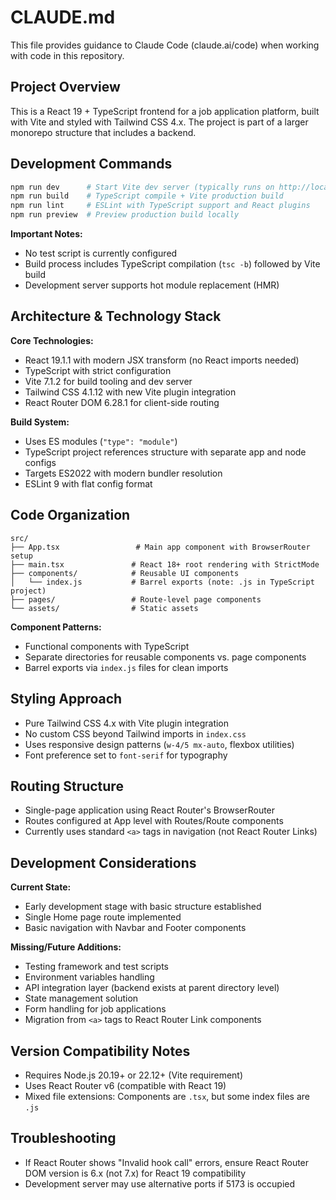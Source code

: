 # CLAUDE.md

This file provides guidance to Claude Code (claude.ai/code) when working with code in this repository.

## Project Overview

This is a React 19 + TypeScript frontend for a job application platform, built with Vite and styled with Tailwind CSS 4.x. The project is part of a larger monorepo structure that includes a backend.

## Development Commands

```bash
npm run dev      # Start Vite dev server (typically runs on http://localhost:5173 or next available port)
npm run build    # TypeScript compile + Vite production build
npm run lint     # ESLint with TypeScript support and React plugins
npm run preview  # Preview production build locally
```

**Important Notes:**
- No test script is currently configured
- Build process includes TypeScript compilation (`tsc -b`) followed by Vite build
- Development server supports hot module replacement (HMR)

## Architecture & Technology Stack

**Core Technologies:**
- React 19.1.1 with modern JSX transform (no React imports needed)
- TypeScript with strict configuration
- Vite 7.1.2 for build tooling and dev server
- Tailwind CSS 4.1.12 with new Vite plugin integration
- React Router DOM 6.28.1 for client-side routing

**Build System:**
- Uses ES modules (`"type": "module"`)
- TypeScript project references structure with separate app and node configs
- Targets ES2022 with modern bundler resolution
- ESLint 9 with flat config format

## Code Organization

```
src/
├── App.tsx                 # Main app component with BrowserRouter setup
├── main.tsx               # React 18+ root rendering with StrictMode
├── components/            # Reusable UI components
│   └── index.js           # Barrel exports (note: .js in TypeScript project)
├── pages/                 # Route-level page components
└── assets/                # Static assets
```

**Component Patterns:**
- Functional components with TypeScript
- Separate directories for reusable components vs. page components
- Barrel exports via `index.js` files for clean imports

## Styling Approach

- Pure Tailwind CSS 4.x with Vite plugin integration
- No custom CSS beyond Tailwind imports in `index.css`
- Uses responsive design patterns (`w-4/5 mx-auto`, flexbox utilities)
- Font preference set to `font-serif` for typography

## Routing Structure

- Single-page application using React Router's BrowserRouter
- Routes configured at App level with Routes/Route components
- Currently uses standard `<a>` tags in navigation (not React Router Links)

## Development Considerations

**Current State:**
- Early development stage with basic structure established
- Single Home page route implemented
- Basic navigation with Navbar and Footer components

**Missing/Future Additions:**
- Testing framework and test scripts
- Environment variables handling
- API integration layer (backend exists at parent directory level)
- State management solution
- Form handling for job applications
- Migration from `<a>` tags to React Router Link components

## Version Compatibility Notes

- Requires Node.js 20.19+ or 22.12+ (Vite requirement)
- Uses React Router v6 (compatible with React 19)
- Mixed file extensions: Components are `.tsx`, but some index files are `.js`

## Troubleshooting

- If React Router shows "Invalid hook call" errors, ensure React Router DOM version is 6.x (not 7.x) for React 19 compatibility
- Development server may use alternative ports if 5173 is occupied